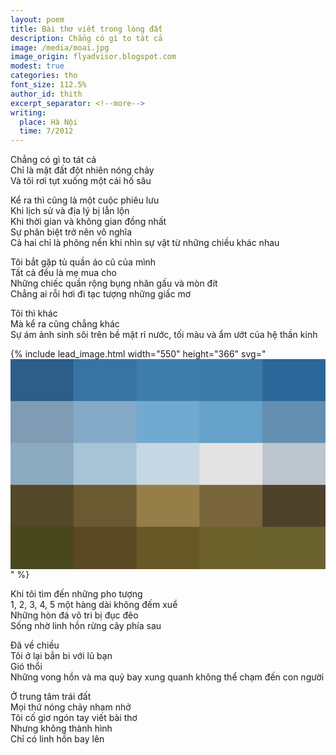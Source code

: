 ```yaml
---
layout: poem
title: Bài thơ viết trong lòng đất
description: Chẳng có gì to tát cả
image: /media/moai.jpg
image_origin: flyadvisor.blogspot.com
modest: true
categories: tho
font_size: 112.5%
author_id: thith
excerpt_separator: <!--more-->
writing:
  place: Hà Nội
  time: 7/2012
---
```


Chẳng có gì to tát cả  
Chỉ là mặt đất đột nhiên nóng chảy  
Và tôi rơi tụt xuống một cái hố sâu

<!--more-->

Kể ra thì cũng là một cuộc phiêu lưu  
Khi lịch sử và địa lý bị lẫn lộn  
Khi thời gian và không gian đồng nhất  
Sự phân biệt trở nên vô nghĩa  
Cả hai chỉ là phông nền khi nhìn sự vật từ những chiều khác nhau

Tôi bắt gặp tủ quần áo cũ của mình  
Tất cả đều là mẹ mua cho  
Những chiếc quần rộng bụng nhăn gấu và mòn đít  
Chẳng ai rỗi hơi đi tạc tượng những giấc mơ

Tôi thì khác  
Mà kể ra cũng chẳng khác  
Sự ám ảnh sinh sôi trên bề mặt rỉ nước, tối màu và ẩm ướt của hệ thần kinh

{% include lead_image.html width="550" height="366" svg="<svg xmlns='http://www.w3.org/2000/svg' viewBox='0 0 550 366'><rect x='0' y='0' width='111' height='74.2' fill='#2d5e8a'></rect><rect x='110' y='0' width='111' height='74.2' fill='#3774a3'></rect><rect x='220' y='0' width='111' height='74.2' fill='#3d7eac'></rect><rect x='330' y='0' width='111' height='74.2' fill='#3b7baa'></rect><rect x='440' y='0' width='111' height='74.2' fill='#2b6798'></rect><rect x='0' y='73.2' width='111' height='74.2' fill='#809bb4'></rect><rect x='110' y='73.2' width='111' height='74.2' fill='#85aac7'></rect><rect x='220' y='73.2' width='111' height='74.2' fill='#70aad0'></rect><rect x='330' y='73.2' width='111' height='74.2' fill='#66a1ca'></rect><rect x='440' y='73.2' width='111' height='74.2' fill='#648fb1'></rect><rect x='0' y='146.4' width='111' height='74.2' fill='#8caac0'></rect><rect x='110' y='146.4' width='111' height='74.2' fill='#a7c4d7'></rect><rect x='220' y='146.4' width='111' height='74.2' fill='#c6d6e2'></rect><rect x='330' y='146.4' width='111' height='74.2' fill='#e3e3e4'></rect><rect x='440' y='146.4' width='111' height='74.2' fill='#bcc4cd'></rect><rect x='0' y='219.6' width='111' height='74.2' fill='#534929'></rect><rect x='110' y='219.6' width='111' height='74.2' fill='#6a5931'></rect><rect x='220' y='219.6' width='111' height='74.2' fill='#957e47'></rect><rect x='330' y='219.6' width='111' height='74.2' fill='#79653c'></rect><rect x='440' y='219.6' width='111' height='74.2' fill='#4d4229'></rect><rect x='0' y='292.8' width='111' height='74.2' fill='#49471d'></rect><rect x='110' y='292.8' width='111' height='74.2' fill='#5a4923'></rect><rect x='220' y='292.8' width='111' height='74.2' fill='#685827'></rect><rect x='330' y='292.8' width='111' height='74.2' fill='#6d622b'></rect><rect x='440' y='292.8' width='111' height='74.2' fill='#6a622e'></rect></svg>" %}

Khi tôi tìm đến những pho tượng  
1, 2, 3, 4, 5 một hàng dài không đếm xuể  
Những hòn đá vô tri bị đục đẽo  
Sống nhờ linh hồn rừng cây phía sau

Đã về chiều  
Tôi ở lại bắn bi với lũ bạn  
Gió thổi  
Những vong hồn và ma quỷ bay xung quanh không thể chạm đến con người

Ở trung tâm trái đất  
Mọi thứ nóng chảy nham nhở  
Tôi cố giơ ngón tay viết bài thơ  
Nhưng không thành hình  
Chỉ có linh hồn bay lên
